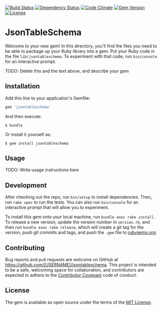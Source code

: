 [![Build Status](http://img.shields.io/travis/theodi/jsontableschema.rb.svg?style=flat-square)](https://travis-ci.org/theodi/jsontableschema.rb)
[![Dependency Status](http://img.shields.io/gemnasium/theodi/jsontableschema.rb.svg?style=flat-square)](https://gemnasium.com/theodi/jsontableschema.rb)
[![Code Climate](http://img.shields.io/codeclimate/github/theodi/jsontableschema.rb.svg?style=flat-square)](https://codeclimate.com/github/theodi/jsontableschema.rb)
[![Gem Version](http://img.shields.io/gem/v/jsontableschema.svg?style=flat-square)](https://rubygems.org/gems/jsontableschema)
[![License](http://img.shields.io/:license-mit-blue.svg?style=flat-square)](http://theodi.mit-license.org)

# JsonTableSchema

Welcome to your new gem! In this directory, you'll find the files you need to be able to package up your Ruby library into a gem. Put your Ruby code in the file `lib/jsontableschema`. To experiment with that code, run `bin/console` for an interactive prompt.

TODO: Delete this and the text above, and describe your gem

## Installation

Add this line to your application's Gemfile:

```ruby
gem 'jsontableschema'
```

And then execute:

    $ bundle

Or install it yourself as:

    $ gem install jsontableschema

## Usage

TODO: Write usage instructions here

## Development

After checking out the repo, run `bin/setup` to install dependencies. Then, run `rake spec` to run the tests. You can also run `bin/console` for an interactive prompt that will allow you to experiment.

To install this gem onto your local machine, run `bundle exec rake install`. To release a new version, update the version number in `version.rb`, and then run `bundle exec rake release`, which will create a git tag for the version, push git commits and tags, and push the `.gem` file to [rubygems.org](https://rubygems.org).

## Contributing

Bug reports and pull requests are welcome on GitHub at https://github.com/[USERNAME]/jsontableschema. This project is intended to be a safe, welcoming space for collaboration, and contributors are expected to adhere to the [Contributor Covenant](http://contributor-covenant.org) code of conduct.


## License

The gem is available as open source under the terms of the [MIT License](http://opensource.org/licenses/MIT).
